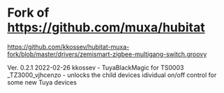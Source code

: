 # Fork of https://github.com/muxa/hubitat 

https://github.com/kkossev/hubitat-muxa-fork/blob/master/drivers/zemismart-zigbee-multigang-switch.groovy 
 
 Ver. 0.2.1 2022-02-26 kkossev - TuyaBlackMagic for TS0003 _TZ3000_vjhcenzo - unlocks the child devices idividual on/off control for some new Tuya devices
  
  
